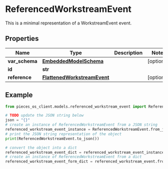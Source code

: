 # ReferencedWorkstreamEvent

This is a minimal representation of a WorkstreamEvent event.

## Properties

Name | Type | Description | Notes
------------ | ------------- | ------------- | -------------
**var_schema** | [**EmbeddedModelSchema**](EmbeddedModelSchema) |  | [optional] 
**id** | **str** |  | 
**reference** | [**FlattenedWorkstreamEvent**](FlattenedWorkstreamEvent) |  | [optional] 

## Example

```python
from pieces_os_client.models.referenced_workstream_event import ReferencedWorkstreamEvent

# TODO update the JSON string below
json = "{}"
# create an instance of ReferencedWorkstreamEvent from a JSON string
referenced_workstream_event_instance = ReferencedWorkstreamEvent.from_json(json)
# print the JSON string representation of the object
print(ReferencedWorkstreamEvent.to_json())

# convert the object into a dict
referenced_workstream_event_dict = referenced_workstream_event_instance.to_dict()
# create an instance of ReferencedWorkstreamEvent from a dict
referenced_workstream_event_form_dict = referenced_workstream_event.from_dict(referenced_workstream_event_dict)
```



